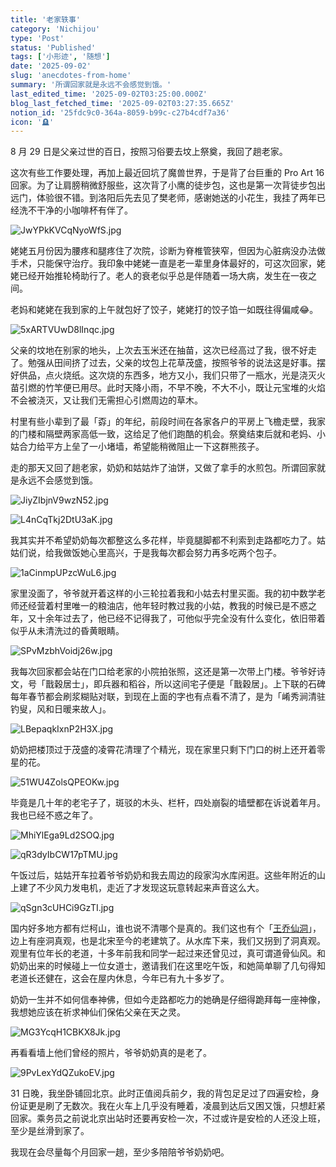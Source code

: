 ```yaml
---
title: '老家轶事'
category: 'Nichijou'
type: 'Post'
status: 'Published'
tags: ['小形迹', '随想']
date: '2025-09-02'
slug: 'anecdotes-from-home'
summary: '所谓回家就是永远不会感觉到饿。'
last_edited_time: '2025-09-02T03:25:00.000Z'
blog_last_fetched_time: '2025-09-02T03:27:35.665Z'
notion_id: '25fdc9c0-364a-8059-b99c-c27b4cdf7a36'
icon: '🪦'
---
```


8 月 29 日是父亲过世的百日，按照习俗要去坟上祭奠，我回了趟老家。

这次有些工作要处理，再加上最近回坑了魔兽世界，于是背了台巨重的 Pro Art 16 回家。为了让肩膀稍微舒服些，这次背了小鹰的徒步包，这也是第一次背徒步包出远门，体验很不错。到洛阳后先去见了樊老师，感谢她送的小花生，我挂了两年已经洗不干净的小咖啡杯有伴了。

![JwYPkKVCqNyoWfS.jpg](https://cdn.sa.net/2025/09/02/JwYPkKVCqNyoWfS.jpg)

姥姥五月份因为腰疼和腿疼住了次院，诊断为脊椎管狭窄，但因为心脏病没办法做手术，只能保守治疗。我印象中姥姥一直是老一辈里身体最好的，可这次回家，姥姥已经开始推轮椅助行了。老人的衰老似乎总是伴随着一场大病，发生在一夜之间。

老妈和姥姥在我到家的上午就包好了饺子，姥姥打的饺子馅一如既往得偏咸😂。

![5xARTVUwD8lInqc.jpg](https://cdn.sa.net/2025/09/02/5xARTVUwD8lInqc.jpg)

父亲的坟地在别家的地头，上次去玉米还在抽苗，这次已经高过了我，很不好走了。勉强从田间挤了过去，父亲的坟包上花草茂盛，按照爷爷的说法这是好事。摆好供品，点火烧纸。这次烧的东西多，地方又小，我们只带了一瓶水，光是浇灭火苗引燃的竹竿便已用尽。此时天降小雨，不早不晚，不大不小，既让元宝堆的火焰不会被浇灭，又让我们无需担心引燃周边的草木。

村里有些小辈到了最「孬」的年纪，前段时间在各家各户的平房上飞檐走壁，我家的门楼和隔壁两家高低一致，这给足了他们跑酷的机会。祭奠结束后就和老妈、小姑合力给平方上垒了一小堵墙，希望能稍微阻止一下这群熊孩子。

走的那天又回了趟老家，奶奶和姑姑炸了油饼，又做了拿手的水煎包。所谓回家就是永远不会感觉到饿。

![JiyZIbjnV9wzN52.jpg](https://cdn.sa.net/2025/09/02/JiyZIbjnV9wzN52.jpg)

![L4nCqTkj2DtU3aK.jpg](https://cdn.sa.net/2025/09/02/L4nCqTkj2DtU3aK.jpg)

我其实并不希望奶奶每次都整这么多花样，毕竟腿脚都不利索到走路都吃力了。姑姑们说，给我做饭她心里高兴，于是我每次都会努力再多吃两个包子。

![1aCinmpUPzcWuL6.jpg](https://cdn.sa.net/2025/09/02/1aCinmpUPzcWuL6.jpg)

家里没面了，爷爷就开着这样的小三轮拉着我和小姑去村里买面。我的初中数学老师还经营着村里唯一的粮油店，他年轻时教过我的小姑，教我的时候已是不惑之年，又十余年过去了，他已经不记得我了，可他似乎完全没有什么变化，依旧带着似乎从未清洗过的昏黄眼睛。

![SPvMzbhVoidj26w.jpg](https://cdn.sa.net/2025/09/02/SPvMzbhVoidj26w.jpg)

我每次回家都会站在门口给老家的小院拍张照，这还是第一次带上门楼。爷爷好诗文，号「戬穀居士」，即兵器和稻谷，所以这间宅子便是「戬穀居」。上下联的石碑每年春节都会刷浆糊贴对联，到现在上面的字也有点看不清了，是为「崤秀涧清驻钓叟，风和日暖来故人」。

![LBepaqkIxnP2H3X.jpg](https://cdn.sa.net/2025/09/02/LBepaqkIxnP2H3X.jpg)

奶奶把楼顶过于茂盛的凌霄花清理了个精光，现在家里只剩下门口的树上还开着零星的花。

![51WU4ZolsQPEOKw.jpg](https://cdn.sa.net/2025/09/02/51WU4ZolsQPEOKw.jpg)

毕竟是几十年的老宅子了，斑驳的木头、栏杆，四处崩裂的墙壁都在诉说着年月。我也已经不惑之年了。

![MhiYlEga9Ld2SOQ.jpg](https://cdn.sa.net/2025/09/02/MhiYlEga9Ld2SOQ.jpg)

![qR3dyIbCW17pTMU.jpg](https://cdn.sa.net/2025/09/02/qR3dyIbCW17pTMU.jpg)

午饭过后，姑姑开车拉着爷爷奶奶和我去周边的段家沟水库闲逛。这些年附近的山上建了不少风力发电机，走近了才发现这玩意转起来声音这么大。

![qSgn3cUHCi9GzTI.jpg](https://cdn.sa.net/2025/09/02/qSgn3cUHCi9GzTI.jpg)

国内好多地方都有烂柯山，谁也说不清哪个是真的。我们这也有个「[王乔仙洞](https://www.sohu.com/a/346595789_99895861)」，边上有座洞真观，也是北宋至今的老建筑了。从水库下来，我们又拐到了洞真观。观里有位年长的老道，十多年前我和同学一起过来还曾见过，真可谓道骨仙风。和奶奶出来的时候碰上一位女道士，邀请我们在这里吃午饭，和她简单聊了几句得知老道长还健在，这会在屋内休息，今年已有九十多岁了。

奶奶一生并不如何信奉神佛，但如今走路都吃力的她确是仔细得跪拜每一座神像，我想她应该在祈求神仙们保佑父亲在天之灵。

![MG3YcqH1CBKX8Jk.jpg](https://cdn.sa.net/2025/09/02/MG3YcqH1CBKX8Jk.jpg)

再看看墙上他们曾经的照片，爷爷奶奶真的是老了。

![9PvLexYdQZukoEV.jpg](https://cdn.sa.net/2025/09/02/9PvLexYdQZukoEV.jpg)

31 日晚，我坐卧铺回北京。此时正值阅兵前夕，我的背包足足过了四遍安检，身份证更是刷了无数次。我在火车上几乎没有睡着，凌晨到达后又困又饿，只想赶紧回家。乘务员之前说北京出站时还要再安检一次，不过或许是安检的人还没上班，至少是丝滑到家了。

我现在会尽量每个月回家一趟，至少多陪陪爷爷奶奶吧。
